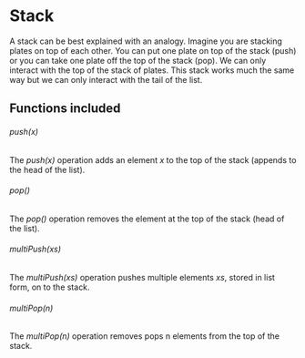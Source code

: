 # Stack
A stack can be best explained with an analogy. Imagine you are stacking plates
on top of each other. You can put one plate on top of the stack (push) or you
can take one plate off the top of the stack (pop). We can only interact with the
top of the stack of plates. This stack works much the same way but we can only
interact with the tail of the list.

## Functions included

###### push(x)
The _push(x)_ operation adds an element _x_ to the top of the stack (appends to the
head of the list).

###### pop()
The _pop()_ operation removes the element at the top of the stack (head of the list).

###### multiPush(xs)
The _multiPush(xs)_ operation pushes multiple elements _xs_, stored in list form, on to the stack.

###### multiPop(n)
The _multiPop(n)_ operation removes pops n elements from the top of the stack.

